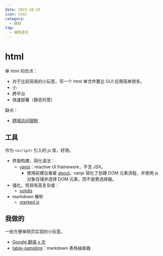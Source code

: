 ```yaml
---
date: 2023-10-20
icon: html
category:
  - 编程
tag:
  - 编程语言
---
```


# html

单 html 的优点：

- 对于比较简易的小玩意，写一个 html 单文件要比 GUI 应用简单很多。
- 小
- 跨平台
- 快速部署（静态托管）

缺点：

- [跨域访问限制](./nodejs.md#cors-policy)

## 工具

作为 `<script>` 引入的 js 库，好用。

- 界面构建，简化语法：
  - [vanjs](https://vanjs.org/)：reactive UI framework，不含 JSX。
    - 使用前建议看看 [about](https://vanjs.org/about)。vanjs 简化了创建 DOM 元素流程，并使用 js 对象存储并选择 DOM 元素，而不是靠选择器。
- 强化，但具有高复杂度：
  - [solidjs](https://www.solidjs.com/)
- markdown 解析
  - [marked.js](https://marked.js.org/)

## 我做的

一些方便单网页实现的小玩意。

- [Google 翻译 x 次](https://github.com/lxl66566/Google-translate-x-times)
- [table-sampling](https://github.com/lxl66566/table-sampling)：markdown 表格抽查器
